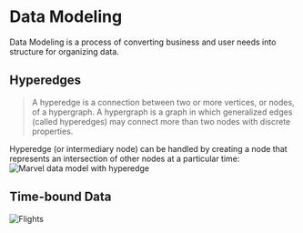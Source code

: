 Data Modeling
======

Data Modeling is a process of converting business and user needs into structure for organizing data.

## Hyperedges
> A hyperedge is a connection between two or more vertices, or nodes, of a hypergraph.
> A hypergraph is a graph in which generalized edges (called hyperedges) may connect more than two nodes with discrete properties.

Hyperedge (or intermediary node) can be handled by creating a node that represents an intersection of other nodes at a particular time:
![Marvel data model with hyperedge](https://s3.amazonaws.com/dev.assets.neo4j.com/wp-content/uploads/modeling_marvel_hyperedge_appearance.jpg)

## Time-bound Data
![Flights](https://s3.amazonaws.com/dev.assets.neo4j.com/wp-content/uploads/modeling_airport_flight_dates.jpg)
